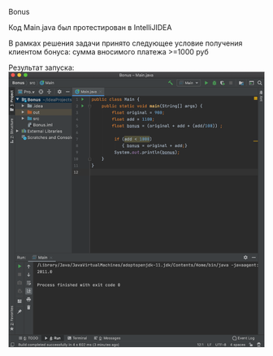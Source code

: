Bonus

Код Main.java был протестирован в IntelliJIDEA

В рамках решения задачи принято следующее условие получения клиентом бонуса:
сумма вносимого платежа >=1000 руб

Результат запуска: 
<img src="Bonus.png">
